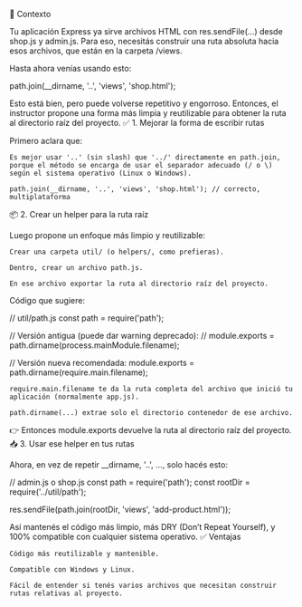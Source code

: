 🧠 Contexto

Tu aplicación Express ya sirve archivos HTML con res.sendFile(...) desde shop.js y admin.js. Para eso, necesitás construir una ruta absoluta hacia esos archivos, que están en la carpeta /views.

Hasta ahora venías usando esto:

path.join(__dirname, '..', 'views', 'shop.html');

Esto está bien, pero puede volverse repetitivo y engorroso. Entonces, el instructor propone una forma más limpia y reutilizable para obtener la ruta al directorio raíz del proyecto.
✅ 1. Mejorar la forma de escribir rutas

Primero aclara que:

    Es mejor usar '..' (sin slash) que '../' directamente en path.join, porque el método se encarga de usar el separador adecuado (/ o \) según el sistema operativo (Linux o Windows).

    path.join(__dirname, '..', 'views', 'shop.html'); // correcto, multiplataforma

📦 2. Crear un helper para la ruta raíz

Luego propone un enfoque más limpio y reutilizable:

    Crear una carpeta util/ (o helpers/, como prefieras).

    Dentro, crear un archivo path.js.

    En ese archivo exportar la ruta al directorio raíz del proyecto.

Código que sugiere:

// util/path.js
const path = require('path');

// Versión antigua (puede dar warning deprecado):
// module.exports = path.dirname(process.mainModule.filename);

// Versión nueva recomendada:
module.exports = path.dirname(require.main.filename);

    require.main.filename te da la ruta completa del archivo que inició tu aplicación (normalmente app.js).

    path.dirname(...) extrae solo el directorio contenedor de ese archivo.

👉 Entonces module.exports devuelve la ruta al directorio raíz del proyecto.
📥 3. Usar ese helper en tus rutas

Ahora, en vez de repetir __dirname, '..', ..., solo hacés esto:

// admin.js o shop.js
const path = require('path');
const rootDir = require('../util/path');

res.sendFile(path.join(rootDir, 'views', 'add-product.html'));

Así mantenés el código más limpio, más DRY (Don’t Repeat Yourself), y 100% compatible con cualquier sistema operativo.
✅ Ventajas

    Código más reutilizable y mantenible.

    Compatible con Windows y Linux.

    Fácil de entender si tenés varios archivos que necesitan construir rutas relativas al proyecto.